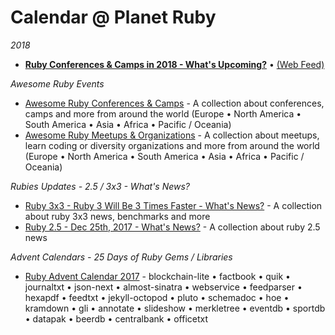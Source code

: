 # Calendar @ Planet Ruby

_2018_

- [**Ruby Conferences & Camps in 2018 - What's Upcoming?**](2018.md) • [(Web Feed)](feed.xml)


_Awesome Ruby Events_

- [Awesome Ruby Conferences & Camps](conferences) - A collection about conferences, camps and more from around the world (Europe • North America • South America • Asia • Africa • Pacific / Oceania)
- [Awesome Ruby Meetups & Organizations](meetups) - A collection about meetups, learn coding or diversity organizations and more from around the world (Europe • North America • South America • Asia • Africa • Pacific / Oceania)


_Rubies Updates - 2.5 / 3x3 - What's News?_

- [Ruby 3x3 - Ruby 3 Will Be 3 Times Faster - What's News?](ruby3x3.md) - A collection about ruby 3x3 news, benchmarks and more
- [Ruby 2.5 - Dec 25th, 2017 - What's News?](ruby25.md) - A collection about ruby 2.5 news


_Advent Calendars - 25 Days of Ruby Gems / Libraries_

- [Ruby Advent Calendar 2017](advent2017) - blockchain-lite • factbook • quik • journaltxt • json-next • almost-sinatra •  webservice • feedparser • hexapdf •  feedtxt • jekyll-octopod • pluto • schemadoc • hoe • kramdown • gli • annotate • slideshow • merkletree • eventdb • sportdb • datapak • beerdb • centralbank • officetxt

